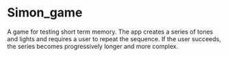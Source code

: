 # Simon_game
A game for testing short term memory. The app creates a series of tones and lights and requires a user to repeat the sequence. If the user succeeds, the series becomes progressively longer and more complex.

